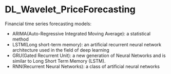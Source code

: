 # DL_Wavelet_PriceForecasting
Financial time series forecasting models:
- ARIMA(Auto-Regressive Integrated Moving Average): a statistical method
- LSTM(Long short-term memory): an artificial recurrent neural network architecture used in the field of deep learning
- GRU(Gated Recurrent Unit): a new generation of Neural Networks and is similar to Long Short Term Memory (LSTM).
- RNN(Recurrent Neural Networks): a class of artificial neural networks




